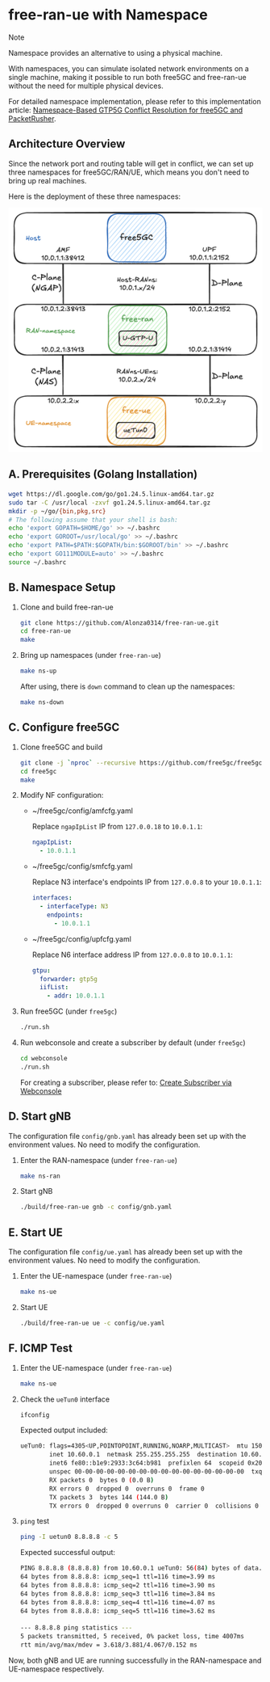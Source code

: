 # free-ran-ue with Namespace

> [!Note]
> Namespace provides an alternative to using a physical machine.
>
> With namespaces, you can simulate isolated network environments on a single machine, making it possible to run both free5GC and free-ran-ue without the need for multiple physical devices.
>
> For detailed namespace implementation, please refer to this implementation article: [Namespace-Based GTP5G Conflict Resolution for free5GC and PacketRusher](https://free5gc.org/blog/20250430/20250430/).

## Architecture Overview

Since the network port and routing table will get in conflict, we can set up three namespaces for free5GC/RAN/UE, which means you don't need to bring up real machines.

Here is the deployment of these three namespaces:

![free-ran-ue-namespace](../image/free-ran-ue-namespace.png)

## A. Prerequisites (Golang Installation)

```bash
wget https://dl.google.com/go/go1.24.5.linux-amd64.tar.gz
sudo tar -C /usr/local -zxvf go1.24.5.linux-amd64.tar.gz
mkdir -p ~/go/{bin,pkg,src}
# The following assume that your shell is bash:
echo 'export GOPATH=$HOME/go' >> ~/.bashrc
echo 'export GOROOT=/usr/local/go' >> ~/.bashrc
echo 'export PATH=$PATH:$GOPATH/bin:$GOROOT/bin' >> ~/.bashrc
echo 'export GO111MODULE=auto' >> ~/.bashrc
source ~/.bashrc
```

## B. Namespace Setup

1. Clone and build free-ran-ue

    ```bash
    git clone https://github.com/Alonza0314/free-ran-ue.git
    cd free-ran-ue
    make
    ```

2. Bring up namespaces (under `free-ran-ue`)

    ```bash
    make ns-up
    ```

    After using, there is `down` command to clean up the namespaces:

    ```bash
    make ns-down
    ```

## C. Configure free5GC

1. Clone free5GC and build

    ```bash
    git clone -j `nproc` --recursive https://github.com/free5gc/free5gc
    cd free5gc
    make
    ```

2. Modify NF configuration:

    - ~/free5gc/config/amfcfg.yaml

        Replace `ngapIpList` IP from `127.0.0.18` to `10.0.1.1`:

        ```yaml
        ngapIpList:
          - 10.0.1.1
        ```

    - ~/free5gc/config/smfcfg.yaml

        Replace N3 interface's endpoints IP from `127.0.0.8` to your `10.0.1.1`:

        ```yaml
        interfaces:
          - interfaceType: N3
            endpoints:
              - 10.0.1.1
        ```

    - ~/free5gc/config/upfcfg.yaml

        Replace N6 interface address IP from `127.0.0.8` to `10.0.1.1`:

        ```yaml
        gtpu:
          forwarder: gtp5g
          iifList:
            - addr: 10.0.1.1
        ```

3. Run free5GC (under `free5gc`)

    ```bash
    ./run.sh
    ```

4. Run webconsole and create a subscriber by default (under `free5gc`)

    ```bash
    cd webconsole
    ./run.sh
    ```

    For creating a subscriber, please refer to: [Create Subscriber via Webconsole](https://free5gc.org/guide/Webconsole/Create-Subscriber-via-webconsole/)

## D. Start gNB

The configuration file `config/gnb.yaml` has already been set up with the environment values. No need to modify the configuration.

1. Enter the RAN-namespace (under `free-ran-ue`)

    ```bash
    make ns-ran
    ```

2. Start gNB

    ```bash
    ./build/free-ran-ue gnb -c config/gnb.yaml
    ```

## E. Start UE

The configuration file `config/ue.yaml` has already been set up with the environment values. No need to modify the configuration.

1. Enter the UE-namespace (under `free-ran-ue`)

    ```bash
    make ns-ue
    ```

2. Start UE

    ```bash
    ./build/free-ran-ue ue -c config/ue.yaml
    ```

## F. ICMP Test

1. Enter the UE-namespace (under `free-ran-ue`)

    ```bash
    make ns-ue
    ```

2. Check the `ueTun0` interface

    ```bash
    ifconfig
    ```

    Expected output included:

    ```bash
    ueTun0: flags=4305<UP,POINTOPOINT,RUNNING,NOARP,MULTICAST>  mtu 1500
            inet 10.60.0.1  netmask 255.255.255.255  destination 10.60.0.1
            inet6 fe80::b1e9:2933:3c64:b981  prefixlen 64  scopeid 0x20<link>
            unspec 00-00-00-00-00-00-00-00-00-00-00-00-00-00-00-00  txqueuelen 500  (UNSPEC)
            RX packets 0  bytes 0 (0.0 B)
            RX errors 0  dropped 0  overruns 0  frame 0
            TX packets 3  bytes 144 (144.0 B)
            TX errors 0  dropped 0 overruns 0  carrier 0  collisions 0
    ```

3. `ping` test

    ```bash
    ping -I uetun0 8.8.8.8 -c 5
    ```

    Expected successful output:

    ```bash
    PING 8.8.8.8 (8.8.8.8) from 10.60.0.1 ueTun0: 56(84) bytes of data.
    64 bytes from 8.8.8.8: icmp_seq=1 ttl=116 time=3.99 ms
    64 bytes from 8.8.8.8: icmp_seq=2 ttl=116 time=3.90 ms
    64 bytes from 8.8.8.8: icmp_seq=3 ttl=116 time=3.84 ms
    64 bytes from 8.8.8.8: icmp_seq=4 ttl=116 time=4.07 ms
    64 bytes from 8.8.8.8: icmp_seq=5 ttl=116 time=3.62 ms

    --- 8.8.8.8 ping statistics ---
    5 packets transmitted, 5 received, 0% packet loss, time 4007ms
    rtt min/avg/max/mdev = 3.618/3.881/4.067/0.152 ms
    ```

Now, both gNB and UE are running successfully in the RAN-namespace and UE-namespace respectively.
